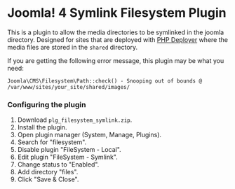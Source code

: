 # Joomla! 4 Symlink Filesystem Plugin

This is a plugin to allow the media directories to be symlinked in the joomla directory. Designed for sites that are 
deployed with [PHP Deployer](https://deployer.org/) where the media files are stored in the `shared` directory.

If you are getting the following error message, this plugin may be what you need:

    Joomla\CMS\Filesystem\Path::check() - Snooping out of bounds @ /var/www/sites/your_site/shared/images/

### Configuring the plugin
1. Download `plg_filesystem_symlink.zip`.
2. Install the plugin.
3. Open plugin manager (System, Manage, Plugins).
4. Search for "filesystem".
5. Disable plugin "FileSystem - Local".
6. Edit plugin "FileSystem - Symlink".
7. Change status to "Enabled".
8. Add directory "files".
9. Click "Save & Close".
